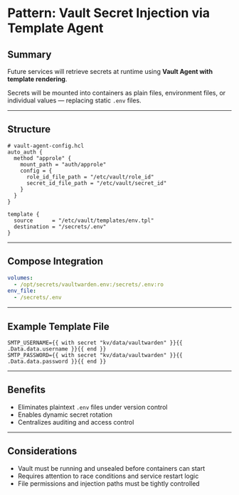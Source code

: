 # Pattern: Vault Secret Injection via Template Agent

## Summary

Future services will retrieve secrets at runtime using **Vault Agent with template rendering**.

Secrets will be mounted into containers as plain files, environment files, or individual values — replacing static `.env` files.

---

## Structure

```hcl
# vault-agent-config.hcl
auto_auth {
  method "approle" {
    mount_path = "auth/approle"
    config = {
      role_id_file_path = "/etc/vault/role_id"
      secret_id_file_path = "/etc/vault/secret_id"
    }
  }
}

template {
  source      = "/etc/vault/templates/env.tpl"
  destination = "/secrets/.env"
}
```

---

## Compose Integration

```yaml
volumes:
  - /opt/secrets/vaultwarden.env:/secrets/.env:ro
env_file:
  - /secrets/.env
```

---

## Example Template File

```hcl
SMTP_USERNAME={{ with secret "kv/data/vaultwarden" }}{{ .Data.data.username }}{{ end }}
SMTP_PASSWORD={{ with secret "kv/data/vaultwarden" }}{{ .Data.data.password }}{{ end }}
```

---

## Benefits

- Eliminates plaintext `.env` files under version control
- Enables dynamic secret rotation
- Centralizes auditing and access control

---

## Considerations

- Vault must be running and unsealed before containers can start
- Requires attention to race conditions and service restart logic
- File permissions and injection paths must be tightly controlled
